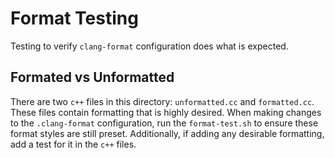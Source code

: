 # Format Testing
Testing to verify `clang-format` configuration does what is expected.

## Formated vs Unformatted
There are two `c++` files in this directory: `unformatted.cc` and `formatted.cc`. These files contain formatting that is highly desired. When making changes to the `.clang-format` configuration, run the `format-test.sh` to ensure these format styles are still preset. Additionally, if adding any desirable formatting, add a test for it in the `c++` files.
